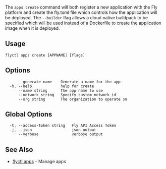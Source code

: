 The `apps create` command will both register a new application with the Fly platform and create the fly.toml file which controls how the application will be deployed. The `--builder` flag allows a cloud native buildpack to be specified which will be used instead of a Dockerfile to create the application image when it is deployed.

## Usage

~~~
flyctl apps create [APPNAME] [flags]
~~~

## Options

~~~
      --generate-name    Generate a name for the app
  -h, --help             help for create
      --name string      The app name to use
      --network string   Specify custom network id
      --org string       The organization to operate on
~~~

## Global Options

~~~
  -t, --access-token string   Fly API Access Token
  -j, --json                  json output
      --verbose               verbose output
~~~

## See Also

* [flyctl apps](/docs/flyctl/apps/)	 - Manage apps

